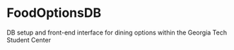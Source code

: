 # FoodOptionsDB
DB setup and front-end interface for dining options within the Georgia Tech Student Center
